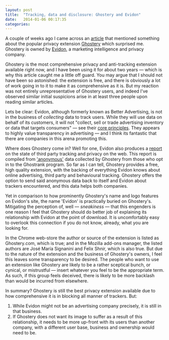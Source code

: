```yaml
---
layout: post
title:  "Tracking, data and disclosure: Ghostery and Evidon"
date:   2014-01-06 00:17:35
categories:
---
```


A couple of weeks ago I came across an [article](http://www.technologyreview.com/news/516156/a-popular-ad-blocker-also-helps-the-ad-industry/) that mentioned something about the popular privacy extension [Ghostery](https://www.ghostery.com) which surprised me. Ghostery is owned by [Evidon](http://www.evidon.com/), a marketing intelligence and privacy company.

Ghostery is the most comprehensive privacy and anti-tracking extension available right now, and I have been using it for about two years — which is why this article caught me a little off guard. You may argue that I should not have been so astonished: the extension is free, and there is obviously a lot of work going in to it to make it as comprehensive as it is. But my reaction was not entirely unrepresentative of Ghostery users, and indeed I've observed similar initial suspicions arise in at least three people upon reading similar articles.

Lets be clear: Evidon, although formerly known as Better Advertising, is not in the business of *collecting* data to track users. While they will use data on behalf of its customers, it will not "collect, sell or trade advertising inventory or data that targets consumers" — see their [core principles](http://www.evidon.com/about). They appears to highly value transparency in advertising — and I think its fantastic that there are companies in this arena promoting this. 

Where does Ghostery come in? Well for one, Evidon also produces a [report](http://www.evidon.com/research) on the state of third party tracking and privacy on the web. This report is compiled from ['anonymous'](https://www.ghostery.com/faq#q16) data collected by Ghostery from those who opt in to the Ghostrank program. So far as I can tell, Ghostery provides a free, high quality extension, with the backing of everything Evidon knows about online advertising, third party and behavioural tracking. Ghostery offers the option to send said anonymous data back to itself and Evidon about trackers encountered, and this data helps both companies.

Yet in comparison to how prominently Ghostery's name and logo features on Evidon's site, the name 'Evidon' is practically buried on Ghostery's. Mitigating the perception of, well — *sneakiness* — that this engenders is one reason I feel that Ghostery should do better job of explaining its relationship with Evidon at the point of download. It is uncomfortably easy to overlook this connection if you do not know, already, what you are looking for.

In the Chrome web-store the author or source of the extension is listed as Ghostery.com, which is true; and in the Mozilla add-ons manager, the listed authors are José María Signanini and Felix Shnir, which is also true. But due to the nature of the extension and the business of Ghostery's owners, I feel this leaves some transparency to be desired. The people who want to use an extension like Ghostery are likely to be a rather sceptical bunch, or cynical, or mistrustful — insert whatever you feel to be the appropriate term. As such, if this group feels deceived, there is likely to be more backlash than would be incurred from elsewhere. 

In summary? Ghostery is still the best privacy extension available due to how comprehensive it is in blocking all manner of trackers. But:

1. While Evidon might not be an advertising company precisely, it is still in that business.
2. If Ghostery does not want its image to suffer as a result of this relationship, it needs to be more up-front with its users than another company, with a different user base, business and ownership would need to be.